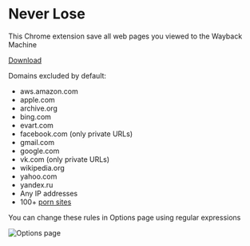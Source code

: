 Never Lose
==========

This Chrome extension save all web pages you viewed to the Wayback Machine

[Download](https://github.com/kissarat/never-lose/raw/master/build/never-lose.crx)

Domains excluded by default:
* aws.amazon.com
* apple.com
* archive.org
* bing.com
* evart.com
* facebook.com (only private URLs)
* gmail.com
* google.com
* vk.com (only private URLs)
* wikipedia.org
* yahoo.com
* yandex.ru
* Any IP addresses
* 100+ [porn sites](chrome/list/porn.js)

You can change these rules in Options page using regular expressions

![Options page](https://upload.wikimedia.org/wikipedia/commons/6/66/Never_Lose_0.2.0.png)
